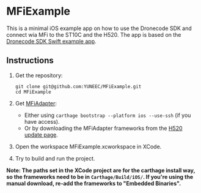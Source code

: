 # MFiExample

This is a minimal iOS example app on how to use the Dronecode SDK and connect wia MFi to the ST10C and the H520.
The app is based on the [Dronecode SDK Swift example app](https://github.com/Dronecode/DronecodeSDK-Swift/tree/master/SampleCode/SwiftSampleCode).

## Instructions

1. Get the repository:
   ```
   git clone git@github.com:YUNEEC/MFiExample.git
   cd MFiExample
   ```

2. Get [MFiAdapter](https://github.com/YUNEEC/MFiAdapter/):
   - Either using `carthage bootstrap --platform ios --use-ssh` (if you have access).
   - Or by downloading the MFiAdapter frameworks from the [H520 update page](https://d3qzlqwby7grio.cloudfront.net/H520/index).

3. Open the workspace MFiExample.xcworkspace in XCode.

4. Try to build and run the project.

**Note: The paths set in the XCode project are for the carthage install way, so the frameworks need to be in `Carthage/Build/iOS/`. If you're using the manual download, re-add the frameworks to "Embedded Binaries".**
